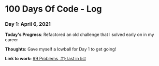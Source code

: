 # 100 Days Of Code - Log

### Day 1: April 6, 2021


**Today's Progress**: Refactored an old challenge that I solved early on in my career

**Thoughts:** Gave myself a lowball for Day 1 to get going!

**Link to work:** [99 Problems, #1; last in list](challenges/day1.js)
